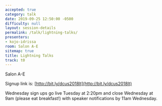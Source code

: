 ```yaml
---
accepted: true
category: talk
date: 2019-09-25 12:50:00 -0500
difficulty: null
layout: session-details
permalink: /talk/lightning-talks/
presenters:
- kojo-idrissa
room: Salon A-E
sitemap: true
title: Lightning Talks
track: t0
---
```


Salon A-E

Signup link is: [http://bit.ly/dcus2018lt](http://bit.ly/dcus2018lt)

Wednesday sign ups go live Tuesday at 2:20pm and close Wednesday at 9am (please eat breakfast!) with speaker notifications by 11am Wednesday.